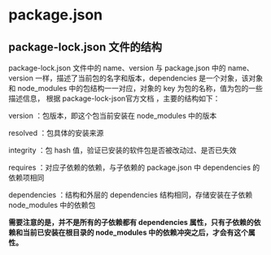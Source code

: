 # package.json

## package-lock.json 文件的结构


package-lock.json 文件中的 name、version 与 package.json 中的 name、version 一样，描述了当前包的名字和版本，dependencies 是一个对象，该对象和 node_modules 中的包结构一一对应，对象的 key 为包的名称，值为包的一些描述信息， 根据 package-lock-json官方文档 ，主要的结构如下：



version ：包版本，即这个包当前安装在 node_modules 中的版本

resolved ：包具体的安装来源

integrity ：包 hash 值，验证已安装的软件包是否被改动过、是否已失效

requires ：对应子依赖的依赖，与子依赖的 package.json 中 dependencies 的依赖项相同

dependencies ：结构和外层的 dependencies 结构相同，存储安装在子依赖 node_modules 中的依赖包



**需要注意的是，并不是所有的子依赖都有 dependencies 属性，只有子依赖的依赖和当前已安装在根目录的 node_modules 中的依赖冲突之后，才会有这个属性。**